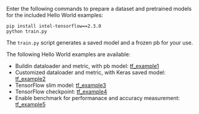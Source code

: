 Enter the following commands to prepare a dataset and pretrained models for the included Hello World examples:

```Shell
pip install intel-tensorflow==2.3.0
python train.py

```
The `train.py` script generates a saved model and a frozen pb for your use.

The following Hello World examples are available:

*  Buildin dataloader and metric, with pb model: [tf_example1](../../examples/helloworld/tf_example1/README.md)
*  Customized dataloader and metric, with Keras saved model: [tf_example2](../../examples/helloworld/tf_example2/README.md)
*  TensorFlow slim model: [tf_example3](../../examples/helloworld/tf_example3/README.md)
*  TensorFlow checkpoint: [tf_example4](../../examples/helloworld/tf_example4/README.md)
*  Enable benchmark for performanace and accuracy measurement: [tf_example5](../../examples/helloworld/tf_example5/README.md)

